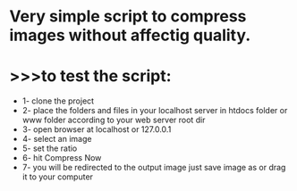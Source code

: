 # Very simple script to compress images without affectig quality.

# >>>to test the script:
- 1- clone the project
- 2- place the folders and files in your localhost server in htdocs folder or www folder according to your web server root dir
- 3- open browser at localhost or 127.0.0.1
- 4- select an image
- 5- set the ratio
- 6- hit Compress Now
- 7- you will be redirected to the output image just save image as or drag it to your computer
